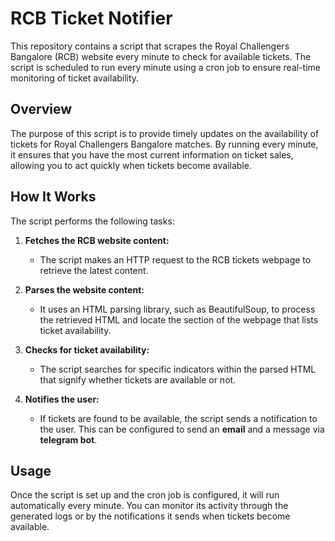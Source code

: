 # RCB Ticket Notifier

This repository contains a script that scrapes the Royal Challengers Bangalore (RCB) website every minute to check for available tickets. The script is scheduled to run every minute using a cron job to ensure real-time monitoring of ticket availability.

## Overview

The purpose of this script is to provide timely updates on the availability of tickets for Royal Challengers Bangalore matches. By running every minute, it ensures that you have the most current information on ticket sales, allowing you to act quickly when tickets become available.

## How It Works

The script performs the following tasks:

1. **Fetches the RCB website content:**
    - The script makes an HTTP request to the RCB tickets webpage to retrieve the latest content.
    
2. **Parses the website content:**
    - It uses an HTML parsing library, such as BeautifulSoup, to process the retrieved HTML and locate the section of the webpage that lists ticket availability.

3. **Checks for ticket availability:**
    - The script searches for specific indicators within the parsed HTML that signify whether tickets are available or not.

4. **Notifies the user:**
    - If tickets are found to be available, the script sends a notification to the user. This can be configured to send an **email** and a message via **telegram bot**.


## Usage

Once the script is set up and the cron job is configured, it will run automatically every minute. You can monitor its activity through the generated logs or by the notifications it sends when tickets become available.

